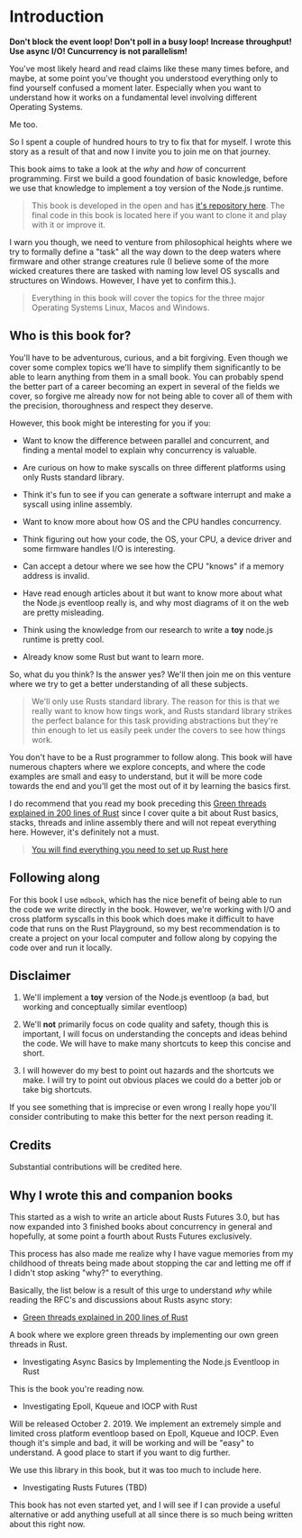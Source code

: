 # Introduction

**Don't block the event loop! Don't poll in a busy loop! Increase throughput! Use async I/O! Cuncurrency is not parallelism!**

You've most likely heard and read claims like these many times before,
and maybe, at some point you've thought you understood everything
only to find yourself confused a moment later. Especially when you want to
understand how it works on a fundamental level involving different Operating Systems.

Me too.

So I spent a couple of hundred hours to try to fix that for myself. I wrote
this story as a result of that and now I invite you to join me on that journey.

This book aims to take a look at the _why_ and _how_ of concurrent programming. First we build
a good foundation of basic knowledge, before we use that knowledge to implement a toy version of the
Node.js runtime.

> This book is developed in the open and has [it's repository here](https://github.com/cfsamson/book-investigating-async-basics).
> The final code in this book is located here if you want to clone it and play with it or improve it.

I warn you though, we need to venture from philosophical heights where we try to
formally define a "task" all the way down to the deep waters where firmware and
other strange creatures rule (I believe some of the more wicked creatures there
are tasked with naming low level OS syscalls and structures on Windows. However, I
have yet to confirm this.).

> Everything in this book will cover the topics for the three major Operating Systems
> Linux, Macos and Windows.

## Who is this book for?

You'll have to be adventurous, curious, and a bit forgiving. Even though we
cover some complex topics we'll have to simplify them significantly to be able
to learn anything from them in a small book. You can probably spend the better
part of a career becoming an expert in several of the fields we cover, so forgive
me already now for not being able to cover all of them with the precision,
thoroughness and respect they deserve.

However, this book might be interesting for you if you:

- Want to know the difference between parallel and concurrent, and finding a mental model to explain why concurrency is valuable.

- Are curious on how to make syscalls on three different platforms using only Rusts standard library.

- Think it's fun to see if you can generate a software interrupt and make a syscall using inline assembly.

- Want to know more about how OS and the CPU handles concurrency.

- Think figuring out how your code, the OS, your CPU, a device driver and some firmware handles I/O is interesting.

- Can accept a detour where we see how the CPU "knows" if a memory address is invalid.

- Have read enough articles about it but want to know more about what the Node.js eventloop really is, and why most diagrams of it on the web are pretty misleading.

- Think using the knowledge from our research to write a **toy** node.js runtime is pretty cool.

- Already know some Rust but want to learn more.

So, what du you think? Is the answer yes? We'll then join me on this venture
where we try to get a better understanding of all these subjects.

> We'll only use Rusts standard library. The reason for this is that we really want to know how tings
> work, and Rusts standard library strikes the perfect balance for this task providing abstractions
> but they're thin enough to let us easily peek under the covers to see how things work.

You don't have to be a Rust programmer to follow along. This book will have numerous chapters where
we explore concepts, and where the code examples are small and easy to understand, but it will
be more code towards the end and you'll get the most out of it by learning the basics first.

I do recommend that you read my book preceding this [Green threads explained in 200 lines of Rust](https://app.gitbook.com/@cfsamson/s/green-threads-explained-in-200-lines-of-rust/)
since I cover quite a bit about Rust basics, stacks, threads and inline assembly there and
will not repeat everything here. However, it's definitely not a must.

> [You will find everything you need to set up Rust here](https://www.rust-lang.org/tools/install)

## Following along

For this book I use `mdbook`, which has the nice benefit of being able to run
the code we write directly in the book. However, we're working with I/O and cross
platform syscalls in this book which does make it difficult to have code that runs
on the Rust Playground, so my best recommendation is to create a project on your local
computer and follow along by copying the code over and run it locally.

## Disclaimer

1. We'll implement a **toy** version of the Node.js eventloop (a bad, but working and conceptually similar eventloop)

2. We'll **not** primarily focus on code quality and safety, though this is important,
I will focus on understanding the concepts and ideas behind the code. We will have to make
many shortcuts to keep this concise and short.

3. I will however do my best to point out hazards and the shortcuts we make.
I will try to point out obvious places we could do a better job or take big
shortcuts.

If you see something that is imprecise or even wrong I really hope you'll consider
contributing to make this better for the next person reading it. 


## Credits

Substantial contributions will be credited here.

## Why I wrote this and companion books

This started as a wish to write an article about Rusts Futures 3.0, but has now
expanded into 3 finished books about concurrency in general and hopefully, at
some point a fourth about Rusts Futures exclusively.

This process has also made me realize why I have vague memories from my childhood
of threats being made about stopping the car and letting me off if I didn't stop
asking "why?" to everything.

Basically, the list below is a result of this urge to understand _why_ while
reading the RFC's and discussions about Rusts async story: 

- [Green threads explained in 200 lines of Rust](https://app.gitbook.com/@cfsamson/s/green-threads-explained-in-200-lines-of-rust/)

A book where we explore green threads by implementing our own green threads in Rust.

- Investigating Async Basics by Implementing the Node.js Eventloop in Rust

This is the book you're reading now.

- Investigating Epoll, Kqueue and IOCP with Rust
 
Will be released October 2. 2019. We implement an extremely simple and limited
cross platform eventloop based on Epoll, Kqueue and IOCP. Even though it's simple
and bad, it will be working and will be "easy" to understand. A good place
to start if you want to dig further.

We use this library in this book, but it was too much to include here.

- Investigating Rusts Futures (TBD)

This book has not even started yet, and I will see if I can provide a useful
alternative or add anything usefull at all since there is so much being written
about this right now.
